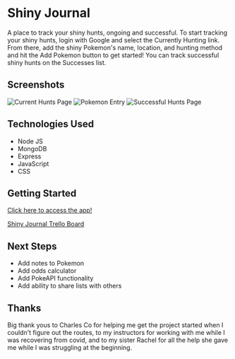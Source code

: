 # Shiny Journal
A place to track your shiny hunts, ongoing and successful. To start tracking your shiny hunts, login with Google and select the Currently Hunting link. From there, add the shiny Pokemon's name, location, and hunting method and hit the Add Pokemon button to get started! You can track successful shiny hunts on the Successes list.

## Screenshots
![Current Hunts Page](https://i.imgur.com/EtwzDoF.png)
![Pokemon Entry](https://i.imgur.com/QjM2ZRl.png)
![Successful Hunts Page](https://i.imgur.com/890ok7I.png)

## Technologies Used
* Node JS
* MongoDB
* Express
* JavaScript
* CSS

## Getting Started
[Click here to access the app!](https://hunt-journal-project-2.herokuapp.com/)

[Shiny Journal Trello Board](https://trello.com/invite/b/WzTWMPy0/1f83768f8f798fe51000264c8df70cc1/shiny-journal)


## Next Steps
* Add notes to Pokemon
* Add odds calculator
* Add PokeAPI functionality
* Add ability to share lists with others

## Thanks 

Big thank yous to Charles Co for helping me get the project started when I couldn't figure out the routes, to my instructors for working with me while I was recovering from covid, and to my sister Rachel for all the help she gave me while I was struggling at the beginning.